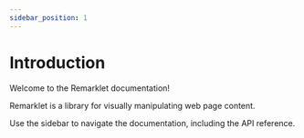 ```yaml
---
sidebar_position: 1
---
```


# Introduction

Welcome to the Remarklet documentation!

Remarklet is a library for visually manipulating web page content.

Use the sidebar to navigate the documentation, including the API reference.
